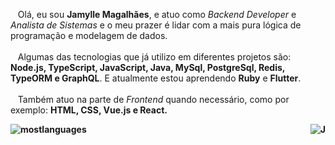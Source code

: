 <p align="left">
  &nbsp;&nbsp;&nbsp;Olá, eu sou <b>Jamylle Magalhães</b>, e atuo como <i>Backend Developer</i> e <i>Analista de Sistemas</i> e o meu prazer é lidar com a mais pura lógica de programação e modelagem de dados. <br><br>
  &nbsp;&nbsp;&nbsp;Algumas das tecnologias que já utilizo em diferentes projetos são: <b>Node.js, TypeScript, JavaScript, Java, MySql, PostgreSql, Redis, TypeORM e GraphQL</b>. E atualmente estou aprendendo <b>Ruby</b> e <b>Flutter</b>.<br><br>
  &nbsp;&nbsp;&nbsp;Também atuo na parte de <i>Frontend</i> quando necessário, como por exemplo: <b>HTML, CSS, Vue.js e React<b/>.
</p>

<img src="https://lh3.googleusercontent.com/vzVa7B3ZlYezBpgCpRlmvkZ8I_NfYgfAuCUl0b_843VWNBRuYA8VhLN5acsnVA74huldO1KR7bSmwbzlO7PXkraGEIFKg64lq9OH9sVuYcZ4wij6O-r4uPiYF8va3Ji5fn6PGGxlS-hTdip5OCwFeJC0ac_2TPdccs7JX-UwJ37d0d4iSAz3NzV8CMKO8neyXmiY7oQgZBcIe6i7PYOJBrtcbHoRo163u1mXZjiP8aJt9nCkdud49FpjcjKzmYafM5o02hZeHKsntuxvApboWQtXEHMyfuIX4eL1bBOcU13FcxlHCu3fwhj81twVfa97rD0eFXxhUmv2Y4J56_vP97vjznJUdoCx3-lhOBnFiZlzDvHMqKA-Ah-_1GZGWWXUjWyKzmqlTw18X4DSECkEYPY3PZmkPp2DiJNsu5uM26U_4G53rMjGIWJ_dbGiU71h_K9BfJgEFK0--2ic0CmYNpxqR411thh1zEheaedm2iqOdwcaYrnmw71mP6Clq3FIA14FXX_5uJDPzylsoWuXc5I61NKMhciOO0e_UP9OeXOE56Mc69zfFk2z3XceJz2cW4XU7kpmX_DUBxzOhQyS4Ou1Z8aKna4x8QQ1nJE1UVmekvDB6gG0Y0s05s793m2ITxVTNi67M5nT-Y21h1vVZ_gdUbZWhNpruNa_jVbr3LXCeHlKl_Yn7l2OnJ9V=w350-h338-no?authuser=0" align="right" alt="J">


![mostlanguages](https://github-readme-stats.vercel.app/api/top-langs?username=thejamylle&show_icons=true&locale=en&layout=compact&theme=vue-dark)
